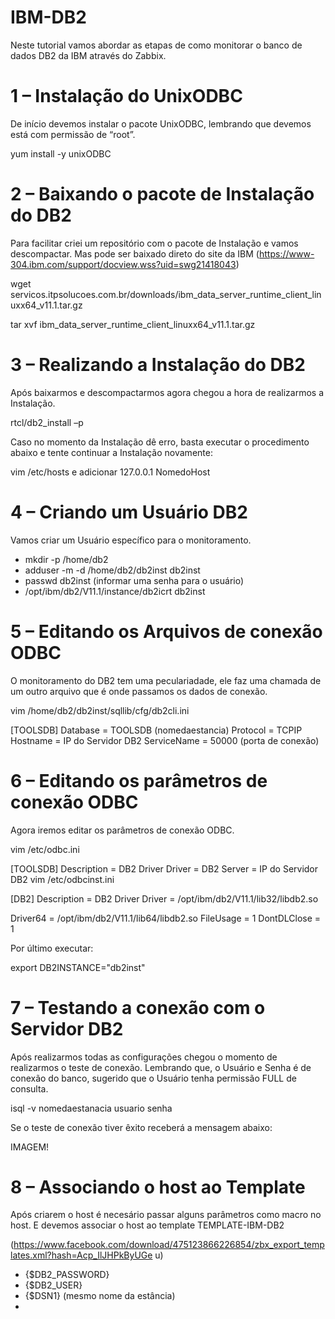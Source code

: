 # IBM-DB2
Neste tutorial vamos abordar as etapas de como monitorar o banco de dados DB2 da IBM através do Zabbix.

# 1 – Instalação do UnixODBC
 
De início devemos instalar o pacote UnixODBC, lembrando que devemos está com permissão de “root”.

yum install -y unixODBC

# 2 – Baixando o pacote de Instalação do DB2

Para facilitar criei um repositório com o pacote de Instalação e vamos descompactar. Mas pode ser baixado
direto do site da IBM (https://www-304.ibm.com/support/docview.wss?uid=swg21418043)

wget servicos.itpsolucoes.com.br/downloads/ibm_data_server_runtime_client_linuxx64_v11.1.tar.gz

tar xvf ibm_data_server_runtime_client_linuxx64_v11.1.tar.gz

# 3 – Realizando a Instalação do DB2

Após baixarmos e descompactarmos agora chegou a hora de realizarmos a Instalação.

rtcl/db2_install –p

Caso no momento da Instalação dê erro, basta executar o procedimento abaixo e tente continuar a Instalação
novamente:

vim /etc/hosts e adicionar 127.0.0.1 NomedoHost

# 4 – Criando um Usuário DB2

Vamos criar um Usuário específico para o monitoramento.

* mkdir -p /home/db2
* adduser -m -d /home/db2/db2inst db2inst
* passwd db2inst (informar uma senha para o usuário)
* /opt/ibm/db2/V11.1/instance/db2icrt db2inst

# 5 – Editando os Arquivos de conexão ODBC

O monitoramento do DB2 tem uma peculariadade, ele faz uma chamada de um outro arquivo que é onde
passamos os dados de conexão.

vim /home/db2/db2inst/sqllib/cfg/db2cli.ini

[TOOLSDB]
Database = TOOLSDB (nomedaestancia)
Protocol = TCPIP
Hostname = IP do Servidor DB2
ServiceName = 50000 (porta de conexão)

# 6 – Editando os parâmetros de conexão ODBC

Agora iremos editar os parâmetros de conexão ODBC.

vim /etc/odbc.ini

[TOOLSDB]
Description = DB2 Driver
Driver = DB2
Server = IP do Servidor DB2
vim /etc/odbcinst.ini

[DB2]
Description = DB2 Driver
Driver = /opt/ibm/db2/V11.1/lib32/libdb2.so

Driver64 = /opt/ibm/db2/V11.1/lib64/libdb2.so
FileUsage = 1
DontDLClose = 1

Por último executar:

export DB2INSTANCE="db2inst"

# 7 – Testando a conexão com o Servidor DB2

Após realizarmos todas as configurações chegou o momento de realizarmos o teste de conexão. Lembrando que,
o Usuário e Senha é de conexão do banco, sugerido que o Usuário tenha permissão FULL de consulta.

isql -v nomedaestanacia usuario senha

Se o teste de conexão tiver êxito receberá a mensagem abaixo:

IMAGEM!

# 8 – Associando o host ao Template

Após criarem o host é necesário passar alguns parâmetros como macro no host. E devemos associar o host ao
template TEMPLATE-IBM-DB2

(https://www.facebook.com/download/475123866226854/zbx_export_templates.xml?hash=Acp_IlJHPkByUGe
u)

* {$DB2_PASSWORD}
* {$DB2_USER}
* {$DSN1} (mesmo nome da estância)
* 
